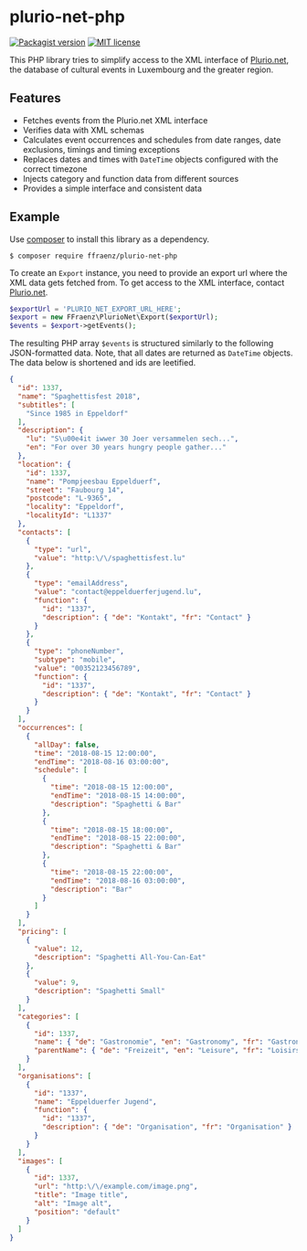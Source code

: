 
# plurio-net-php

[![Packagist version](https://img.shields.io/packagist/v/ffraenz/plurio-net-php.svg?maxAge=3600)](https://packagist.org/packages/ffraenz/plurio-net-php)
[![MIT license](https://img.shields.io/badge/license-MIT-blue.svg)](LICENSE.md)

This PHP library tries to simplify access to the XML interface of [Plurio.net](http://plurio.net), the database of cultural events in Luxembourg and the greater region.

## Features

- Fetches events from the Plurio.net XML interface
- Verifies data with XML schemas
- Calculates event occurrences and schedules from date ranges, date exclusions, timings and timing exceptions
- Replaces dates and times with `DateTime` objects configured with the correct timezone
- Injects category and function data from different sources
- Provides a simple interface and consistent data

## Example

Use [composer](https://getcomposer.org/) to install this library as a dependency.

```
$ composer require ffraenz/plurio-net-php
```

To create an `Export` instance, you need to provide an export url where the XML data gets fetched from. To get access to the XML interface, contact [Plurio.net](http://plurio.net).

```php
$exportUrl = 'PLURIO_NET_EXPORT_URL_HERE';
$export = new FFraenz\PlurioNet\Export($exportUrl);
$events = $export->getEvents();
```

The resulting PHP array `$events` is structured similarly to the following JSON-formatted data. Note, that all dates are returned as `DateTime` objects. The data below is shortened and ids are leetified.

```json
{
  "id": 1337,
  "name": "Spaghettisfest 2018",
  "subtitles": [
    "Since 1985 in Eppeldorf"
  ],
  "description": {
    "lu": "S\u00e4it iwwer 30 Joer versammelen sech...",
    "en": "For over 30 years hungry people gather..."
  },
  "location": {
    "id": 1337,
    "name": "Pompjeesbau Eppelduerf",
    "street": "Faubourg 14",
    "postcode": "L-9365",
    "locality": "Eppeldorf",
    "localityId": "L1337"
  },
  "contacts": [
    {
      "type": "url",
      "value": "http:\/\/spaghettisfest.lu"
    },
    {
      "type": "emailAddress",
      "value": "contact@eppelduerferjugend.lu",
      "function": {
        "id": "1337",
        "description": { "de": "Kontakt", "fr": "Contact" }
      }
    },
    {
      "type": "phoneNumber",
      "subtype": "mobile",
      "value": "00352123456789",
      "function": {
        "id": "1337",
        "description": { "de": "Kontakt", "fr": "Contact" }
      }
    }
  ],
  "occurrences": [
    {
      "allDay": false,
      "time": "2018-08-15 12:00:00",
      "endTime": "2018-08-16 03:00:00",
      "schedule": [
        {
          "time": "2018-08-15 12:00:00",
          "endTime": "2018-08-15 14:00:00",
          "description": "Spaghetti & Bar"
        },
        {
          "time": "2018-08-15 18:00:00",
          "endTime": "2018-08-15 22:00:00",
          "description": "Spaghetti & Bar"
        },
        {
          "time": "2018-08-15 22:00:00",
          "endTime": "2018-08-16 03:00:00",
          "description": "Bar"
        }
      ]
    }
  ],
  "pricing": [
    {
      "value": 12,
      "description": "Spaghetti All-You-Can-Eat"
    },
    {
      "value": 9,
      "description": "Spaghetti Small"
    }
  ],
  "categories": [
    {
      "id": 1337,
      "name": { "de": "Gastronomie", "en": "Gastronomy", "fr": "Gastronomie" },
      "parentName": { "de": "Freizeit", "en": "Leisure", "fr": "Loisirs" }
    }
  ],
  "organisations": [
    {
      "id": "1337",
      "name": "Eppelduerfer Jugend",
      "function": {
        "id": "1337",
        "description": { "de": "Organisation", "fr": "Organisation" }
      }
    }
  ],
  "images": [
    {
      "id": 1337,
      "url": "http:\/\/example.com/image.png",
      "title": "Image title",
      "alt": "Image alt",
      "position": "default"
    }
  ]
}
```
